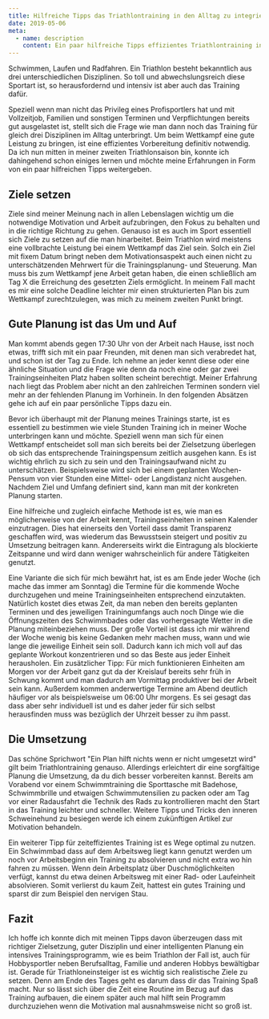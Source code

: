 ```yaml
---
title: Hilfreiche Tipps das Triathlontraining in den Alltag zu integrieren
date: 2019-05-06
meta:
  - name: description
    content: Ein paar hilfreiche Tipps effizientes Triathlontraining in den Alltag zu integrieren.
---
```


Schwimmen, Laufen und Radfahren. Ein Triathlon besteht bekanntlich aus drei unterschiedlichen Disziplinen. So toll und abwechslungsreich diese Sportart ist, so herausfordernd und intensiv ist aber auch das Training dafür.

<!-- more -->

Speziell wenn man nicht das Privileg eines Profisportlers hat und mit Vollzeitjob, Familien und sonstigen Terminen und Verpflichtungen bereits gut ausgelastet ist, stellt sich die Frage wie man dann noch das Training für gleich drei Disziplinen im Alltag unterbringt. Um beim Wettkampf eine gute Leistung zu bringen, ist eine effizientes Vorbereitung definitiv notwendig. Da ich nun mitten in meiner zweiten Triathlonsaison bin, konnte ich dahingehend schon einiges lernen und möchte meine Erfahrungen in Form von ein paar hilfreichen Tipps weitergeben.

## Ziele setzen

Ziele sind meiner Meinung nach in allen Lebenslagen wichtig um die notwendige Motivation und Arbeit aufzubringen, den Fokus zu behalten und in die richtige Richtung zu gehen. Genauso ist es auch im Sport essentiell sich Ziele zu setzen auf die man hinarbeitet. Beim Triathlon wird meistens eine vollbrachte Leistung bei einem Wettkampf das Ziel sein. Solch ein Ziel mit fixem Datum bringt neben dem Motivationsaspekt auch einen nicht zu unterschätzenden Mehrwert für die Trainingsplanung- und Steuerung. Man muss bis zum Wettkampf jene Arbeit getan haben, die einen schließlich am Tag X die Erreichung des gesetzten Ziels ermöglicht. In meinem Fall macht es mir eine solche Deadline leichter mir einen strukturierten Plan bis zum Wettkampf zurechtzulegen, was mich zu meinem zweiten Punkt bringt.

## Gute Planung ist das Um und Auf

Man kommt abends gegen 17:30 Uhr von der Arbeit nach Hause, isst noch etwas, trifft sich mit ein paar Freunden, mit denen man sich verabredet hat, und schon ist der Tag zu Ende. Ich nehme an jeder kennt diese oder eine ähnliche Situation und die Frage wie denn da noch eine oder gar zwei Trainingseinheiten Platz haben sollten scheint berechtigt. Meiner Erfahrung nach liegt das Problem aber nicht an den zahlreichen Terminen sondern viel mehr an der fehlenden Planung im Vorhinein. In den folgenden Absätzen gehe ich auf ein paar persönliche Tipps dazu ein.

Bevor ich überhaupt mit der Planung meines Trainings starte, ist es essentiell zu bestimmen wie viele Stunden Training ich in meiner Woche unterbringen kann und möchte. Speziell wenn man sich für einen Wettkampf entscheidet soll man sich bereits bei der Zielsetzung überlegen ob sich das entsprechende Trainingspensum zeitlich ausgehen kann. Es ist wichtig ehrlich zu sich zu sein und den Trainingsaufwand nicht zu unterschätzen. Beispielsweise wird sich bei einem geplanten Wochen-Pensum von vier Stunden eine Mittel- oder Langdistanz nicht ausgehen. Nachdem Ziel und Umfang definiert sind, kann man mit der konkreten Planung starten.

Eine hilfreiche und zugleich einfache Methode ist es, wie man es möglicherweise von der Arbeit kennt, Trainingseinheiten in seinen Kalender einzutragen. Dies hat einerseits den Vorteil dass damit Transparenz geschaffen wird, was wiederum das Bewusstsein steigert und positiv zu Umsetzung beitragen kann. Andererseits wirkt die Eintragung als blockierte Zeitspanne und wird dann weniger wahrscheinlich für andere Tätigkeiten genutzt.

Eine Variante die sich für mich bewährt hat, ist es am Ende jeder Woche (ich mache das immer am Sonntag) die Termine für die kommende Woche durchzugehen und meine Trainingseinheiten entsprechend einzutakten. Natürlich kostet dies etwas Zeit, da man neben den bereits geplanten Terminen und des jeweiligen Trainingumfangs auch noch Dinge wie die Öffnungszeiten des Schwimmbades oder das vorhergesagte Wetter in die Planung miteinbeziehen muss. Der große Vorteil ist dass ich mir während der Woche wenig bis keine Gedanken mehr machen muss, wann und wie lange die jeweilige Einheit sein soll. Dadurch kann ich mich voll auf das geplante Workout konzentrieren und so das Beste aus jeder Einheit herausholen. Ein zusätzlicher Tipp: Für mich funktionieren Einheiten am Morgen vor der Arbeit ganz gut da der Kreislauf bereits sehr früh in Schwung kommt und man dadurch am Vormittag produktiver bei der Arbeit sein kann. Außerdem kommen anderwertige Termine am Abend deutlich häufiger vor als beispielsweise um 06:00 Uhr morgens. Es sei gesagt das dass aber sehr individuell ist und es daher jeder für sich selbst herausfinden muss was bezüglich der Uhrzeit besser zu ihm passt.

## Die Umsetzung

Das schöne Sprichwort "Ein Plan hilft nichts wenn er nicht umgesetzt wird" gilt beim Triathlontraining genauso. Allerdings erleichtert dir eine sorgfältige Planung die Umsetzung, da du dich besser vorbereiten kannst. Bereits am Vorabend vor einem Schwimmtraining die Sporttasche mit Badehose, Schwimmbrille und etwaigen Schwimmutensilien zu packen oder am Tag vor einer Radausfahrt die Technik des Rads zu kontrollieren macht den Start in das Training leichter und schneller. Weitere Tipps und Tricks den inneren Schweinehund zu besiegen werde ich einem zukünftigen Artikel zur Motivation behandeln.

Ein weiterer Tipp für zeiteffizientes Training ist es Wege optimal zu nutzen. Ein Schwimmbad dass auf dem Arbeitsweg liegt kann genutzt werden um noch vor Arbeitsbeginn ein Training zu absolvieren und nicht extra wo hin fahren zu müssen. Wenn dein Arbeitsplatz über Duschmöglichkeiten verfügt, kannst du etwa deinen Arbeitsweg mit einer Rad- oder Laufeinheit absolvieren. Somit verlierst du kaum Zeit, hattest ein gutes Training und sparst dir zum Beispiel den nervigen Stau.

## Fazit

Ich hoffe ich konnte dich mit meinen Tipps davon überzeugen dass mit richtiger Zielsetzung, guter Disziplin und einer intelligenten Planung ein intensives Trainingsprogramm, wie es beim Triathlon der Fall ist, auch für Hobbysportler neben Berufsalltag, Familie und anderen Hobbys bewältigbar ist. Gerade für Triathloneinsteiger ist es wichtig sich realistische Ziele zu setzen. Denn am Ende des Tages geht es darum dass dir das Training Spaß macht. Nur so lässt sich über die Zeit eine Routine im Bezug auf das Training aufbauen, die einem später auch mal hilft sein Programm durchzuziehen wenn die Motivation mal ausnahmsweise nicht so groß ist.
